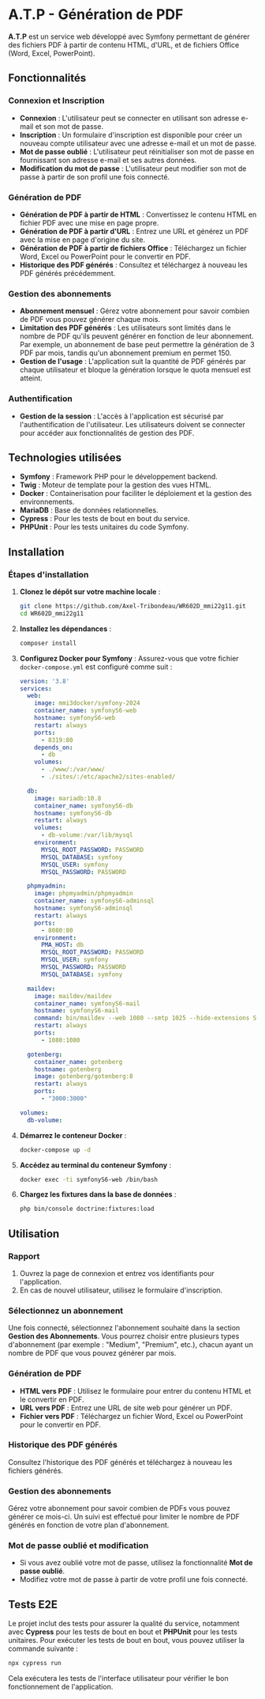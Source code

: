 
# A.T.P - Génération de PDF

**A.T.P** est un service web développé avec Symfony permettant de générer des fichiers PDF à partir de contenu HTML, d'URL, et de fichiers Office (Word, Excel, PowerPoint).

## Fonctionnalités

### **Connexion et Inscription**

- **Connexion** : L'utilisateur peut se connecter en utilisant son adresse e-mail et son mot de passe.
- **Inscription** : Un formulaire d'inscription est disponible pour créer un nouveau compte utilisateur avec une adresse e-mail et un mot de passe.
- **Mot de passe oublié** : L'utilisateur peut réinitialiser son mot de passe en fournissant son adresse e-mail et ses autres données.
- **Modification du mot de passe** : L'utilisateur peut modifier son mot de passe à partir de son profil une fois connecté.

### **Génération de PDF**

- **Génération de PDF à partir de HTML** : Convertissez le contenu HTML en fichier PDF avec une mise en page propre.
- **Génération de PDF à partir d'URL** : Entrez une URL et générez un PDF avec la mise en page d'origine du site.
- **Génération de PDF à partir de fichiers Office** : Téléchargez un fichier Word, Excel ou PowerPoint pour le convertir en PDF.
- **Historique des PDF générés** : Consultez et téléchargez à nouveau les PDF générés précédemment.

### **Gestion des abonnements**

- **Abonnement mensuel** : Gérez votre abonnement pour savoir combien de PDF vous pouvez générer chaque mois.
- **Limitation des PDF générés** : Les utilisateurs sont limités dans le nombre de PDF qu'ils peuvent générer en fonction de leur abonnement. Par exemple, un abonnement de base peut permettre la génération de 3 PDF par mois, tandis qu'un abonnement premium en permet 150.
- **Gestion de l'usage** : L'application suit la quantité de PDF générés par chaque utilisateur et bloque la génération lorsque le quota mensuel est atteint.

### **Authentification**

- **Gestion de la session** : L'accès à l'application est sécurisé par l'authentification de l'utilisateur. Les utilisateurs doivent se connecter pour accéder aux fonctionnalités de gestion des PDF.

## Technologies utilisées

- **Symfony** : Framework PHP pour le développement backend.
- **Twig** : Moteur de template pour la gestion des vues HTML.
- **Docker** : Containerisation pour faciliter le déploiement et la gestion des environnements.
- **MariaDB** : Base de données relationnelles.
- **Cypress** : Pour les tests de bout en bout du service.
- **PHPUnit** : Pour les tests unitaires du code Symfony.

## Installation

### **Étapes d'installation**

1. **Clonez le dépôt sur votre machine locale** :
   ```bash
   git clone https://github.com/Axel-Tribondeau/WR602D_mmi22g11.git
   cd WR602D_mmi22g11
   ```

2. **Installez les dépendances** :
   ```bash
   composer install
   ```

3. **Configurez Docker pour Symfony** : Assurez-vous que votre fichier `docker-compose.yml` est configuré comme suit :
   
   ```yaml
   version: '3.8'
   services:
     web:
       image: mmi3docker/symfony-2024
       container_name: symfonyS6-web
       hostname: symfonyS6-web
       restart: always
       ports:
         - 8319:80
       depends_on:
         - db
       volumes:
         - ./www/:/var/www/
         - ./sites/:/etc/apache2/sites-enabled/

     db:
       image: mariadb:10.8
       container_name: symfonyS6-db
       hostname: symfonyS6-db
       restart: always
       volumes:
         - db-volume:/var/lib/mysql
       environment:
         MYSQL_ROOT_PASSWORD: PASSWORD
         MYSQL_DATABASE: symfony
         MYSQL_USER: symfony
         MYSQL_PASSWORD: PASSWORD

     phpmyadmin:
       image: phpmyadmin/phpmyadmin
       container_name: symfonyS6-adminsql
       hostname: symfonyS6-adminsql
       restart: always
       ports:
         - 8080:80
       environment:
         PMA_HOST: db
         MYSQL_ROOT_PASSWORD: PASSWORD
         MYSQL_USER: symfony
         MYSQL_PASSWORD: PASSWORD
         MYSQL_DATABASE: symfony

     maildev:
       image: maildev/maildev
       container_name: symfonyS6-mail
       hostname: symfonyS6-mail
       command: bin/maildev --web 1080 --smtp 1025 --hide-extensions STARTTLS
       restart: always
       ports:
         - 1080:1080

     gotenberg:
       container_name: gotenberg
       hostname: gotenberg
       image: gotenberg/gotenberg:8
       restart: always
       ports:
         - "3000:3000"

   volumes:
     db-volume:
   ```

4. **Démarrez le conteneur Docker** :
   ```bash
   docker-compose up -d
   ```

5. **Accédez au terminal du conteneur Symfony** :
   ```bash
   docker exec -ti symfonyS6-web /bin/bash
   ```

6. **Chargez les fixtures dans la base de données** :
   ```bash
   php bin/console doctrine:fixtures:load
   ```

## Utilisation

### **Rapport**

1. Ouvrez la page de connexion et entrez vos identifiants pour l'application.
2. En cas de nouvel utilisateur, utilisez le formulaire d'inscription.

### **Sélectionnez un abonnement**

Une fois connecté, sélectionnez l'abonnement souhaité dans la section **Gestion des Abonnements**. Vous pourrez choisir entre plusieurs types d'abonnement (par exemple : "Medium", "Premium", etc.), chacun ayant un nombre de PDF que vous pouvez générer par mois.

### **Génération de PDF**

- **HTML vers PDF** : Utilisez le formulaire pour entrer du contenu HTML et le convertir en PDF.
- **URL vers PDF** : Entrez une URL de site web pour générer un PDF.
- **Fichier vers PDF** : Téléchargez un fichier Word, Excel ou PowerPoint pour le convertir en PDF.

### **Historique des PDF générés**

Consultez l'historique des PDF générés et téléchargez à nouveau les fichiers générés.

### **Gestion des abonnements**

Gérez votre abonnement pour savoir combien de PDFs vous pouvez générer ce mois-ci. Un suivi est effectué pour limiter le nombre de PDF générés en fonction de votre plan d'abonnement.

### **Mot de passe oublié et modification**

- Si vous avez oublié votre mot de passe, utilisez la fonctionnalité **Mot de passe oublié**.
- Modifiez votre mot de passe à partir de votre profil une fois connecté.

## Tests E2E

Le projet inclut des tests pour assurer la qualité du service, notamment avec **Cypress** pour les tests de bout en bout et **PHPUnit** pour les tests unitaires. Pour exécuter les tests de bout en bout, vous pouvez utiliser la commande suivante :

```bash
npx cypress run
```

Cela exécutera les tests de l'interface utilisateur pour vérifier le bon fonctionnement de l'application.

